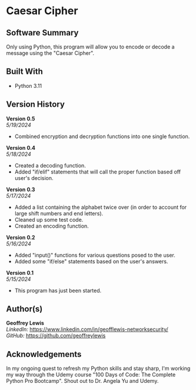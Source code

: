 # Caesar Cipher

## Software Summary

Only using Python, this program will allow you to encode or decode a message using the "Caesar Cipher".  

## Built With

* Python 3.11

## Version History 

**Version 0.5**  
*5/19/2024*  
* Combined encryption and decryption functions into one single function.

**Version 0.4**  
*5/18/2024*  
* Created a decoding function.
* Added "if/elif" statements that will call the proper function based off user's decision.

**Version 0.3**  
*5/17/2024*  
* Added a list containing the alphabet twice over (in order to account for large shift numbers and end letters).
* Cleaned up some test code.
* Created an encoding function.

**Version 0.2**  
*5/16/2024*  
* Added "input()" functions for various questions posed to the user.
* Added some "if/else" statements based on the user's answers.

**Version 0.1**  
*5/15/2024*  
* This program has just been started.

## Author(s)

**Geoffrey Lewis**    
*LinkedIn:* https://www.linkedin.com/in/geofflewis-networksecurity/  
*GitHub:* https://github.com/geoffreylewis

## Acknowledgements

In my ongoing quest to refresh my Python skills and stay sharp, I'm working my way through the Udemy course "100 Days of Code: The Complete Python Pro Bootcamp".  Shout out to Dr. Angela Yu and Udemy.
